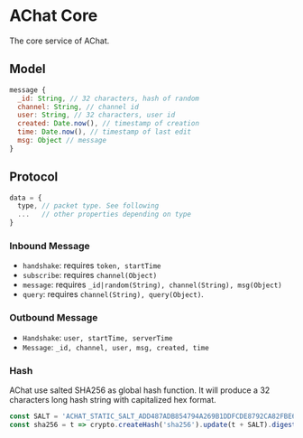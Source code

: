 # AChat Core

The core service of AChat.

## Model

```js
message {
  _id: String, // 32 characters, hash of random
  channel: String, // channel id
  user: String, // 32 characters, user id
  created: Date.now(), // timestamp of creation
  time: Date.now(), // timestamp of last edit
  msg: Object // message
}
```

## Protocol

```js
data = {
  type, // packet type. See following
  ...   // other properties depending on type
}
```

### Inbound Message

- `handshake`: requires `token, startTime`
- `subscribe`: requires `channel(Object)`
- `message`: requires `_id|random(String), channel(String), msg(Object)`
- `query`: requires `channel(String), query(Object)`.

### Outbound Message

- `Handshake`: `user, startTime, serverTime`
- `Message`: `_id, channel, user, msg, created, time`

### Hash

AChat use salted SHA256 as global hash function. It will produce a 32 characters long hash string with capitalized hex format.

```js
const SALT = 'ACHAT_STATIC_SALT_ADD487ADB854794A269B1DDFCDE8792CA82FBE6FA7D45956A8E2EF0839609D71'
const sha256 = t => crypto.createHash('sha256').update(t + SALT).digest('hex').toUpperCase()
```


